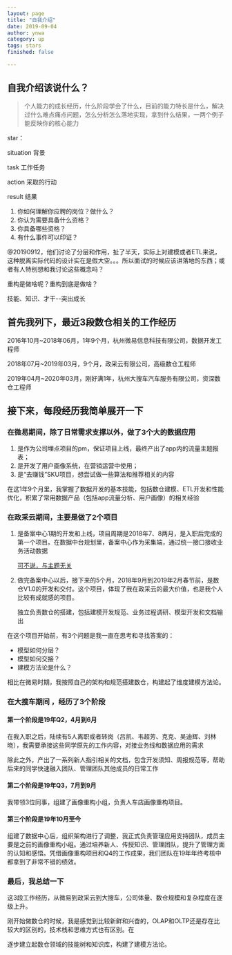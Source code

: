 ```yaml
---
layout: page
title: "自我介绍"
date: 2019-09-04
author: ynwa
category: up
tags: stars
finished: false

---
```


## 自我介绍该说什么？ 

> 个人能力的成长经历，什么阶段学会了什么，目前的能力特长是什么，解决过什么难点痛点问题，怎么分析怎么落地实现，拿到什么结果，一两个例子能反映你的核心能力



star：

situation 背景

task 工作任务

action 采取的行动

result 结果



1. 你如何理解你应聘的岗位？做什么？
2. 你认为需要具备什么资格？
3. 你具备哪些资格？
4. 有什么事件可以印证？





@20190912，他们讨论了分层和作用，扯了半天，实际上对建模或者ETL来说，这种脱离实际代码的设计实在是假大空。。。所以面试的时候应该讲落地的东西；或者有人特别想和我讨论这些概念吗？

重构是做啥呢？重构到底是做啥？



技能、知识、才干--突出成长



## 首先我列下，最近3段数仓相关的工作经历

2016年10月~2018年06月，1年9个月，杭州微易信息科技有限公司，数据开发工程师

2018年07月~2019年03月，9个月，政采云有限公司，高级数仓工程师

2019年04月~2020年03月，刚好满1年，杭州大搜车汽车服务有限公司，资深数仓工程师

## 接下来，每段经历我简单展开一下

### 在微易期间，除了日常需求支撑以外，做了3个大的数据应用

1. 是作为公司埋点项目的pm，保证项目上线，最终产出了app内的流量主题报表；
2. 是开发了用户画像系统，在营销运营中使用；
3. 是“去赚钱”SKU项目，想尝试做一些算法和推荐相关的内容

在这1年9个月里，我掌握了数据开发的基本技能，包括数仓建模、ETL开发和性能优化，积累了常用数据产品（包括app流量分析、用户画像）的相关经验

### 在政采云期间，主要是做了2个项目

1. 是备案中心1期的开发和上线，项目周期是2018年7、8两月，是入职后完成的第一个项目。在数据中台规划里，备案中心作为采集端，通过统一接口接收业务活动数据

   <u>可不说，与主题无关</u>

2. 做完备案中心以后，接下来的5个月，2018年9月到2019年2月春节前，是数仓V1.0的开发和交付。这个项目，体现了我在政采云的最大价值，也是我个人比较有成就感的项目。

   

   独立负责数仓的搭建，包括建模开发规范、业务过程调研、模型开发和文档输出

   

在这个项目开始前，有3个问题是我一直在思考和寻找答案的：

+ 模型如何分层？
+ 模型如何交接？
+ 建模方法论是什么？

相比在微易时期，我按照自己的架构和规范搭建数仓，构建起了维度建模方法论。

### 在大搜车期间 ，经历了3个阶段

#### 第一个阶段是19年Q2，4月到6月

在我入职之后，陆续有5人离职或者转岗（吕凯、韦超芳、克克、吴迪辉、刘林晓），我需要承接这些同学原先的工作内容，对接业务线和数据应用的需求

除此之外，产出了一系列新人指引相关的文档，包含开发须知、周报规范等，帮助后来的同学快速融入团队、管理团队其他成员的日常工作

#### 第二个阶段是19年Q3，7月到9月

我带领3位同事，组建了画像重构小组，负责人车店画像重构项目。

#### 第三个阶段是19年10月至今

组建了数据中心后，组织架构进行了调整，我正式负责管理应用支持团队，成员主要是之前的画像重构小组。通过培养新人、传授知识、管理团队，提升了管理方面的认知和感悟。凭借画像重构项目和Q4的工作成果，我们团队在19年年终考核中都拿到了非常不错的绩效。



### 最后，我总结一下

这3段工作经历，从微易到政采云到大搜车，公司体量、数仓规模和复杂程度在逐级上升。

刚开始做数仓的时候，我是感觉到比较新鲜和兴奋的，OLAP和OLTP还是存在比较大的区别的，技术栈和思维方式也有区别。在





逐步建立起数仓领域的技能树和知识库，构建了建模方法论。



